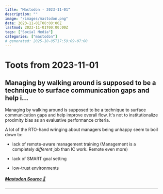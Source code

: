 ```yaml
---
title: "Mastodon - 2023-11-01"
description: ""
image: "/images/mastodon.png"
date: 2023-11-01T00:00:00Z
lastmod: 2023-11-01T00:00:00Z
tags: ["Social Media"]
categories: ["mastodon"]
# generated: 2025-10-05T17:59:09-07:00
---
```


# Toots from 2023-11-01

## Managing by walking around is supposed to be a technique to surface communication gaps and help i...

Managing by walking around is supposed to be a technique to surface communication gaps and help improve overall flow. It's not to institutionalize proximity bias as an evaluative performance criteria.

A lot of the RTO-hand wringing about managers being unhappy seem to boil down to:

* lack of remote-aware management training (Management is a completely *different* job than IC work. Remote even more)

* lack of SMART goal setting

* low-trust environments

##### [Mastodon Source 🐘](https://hachyderm.io/@mweagle/111333782174071838)

---

